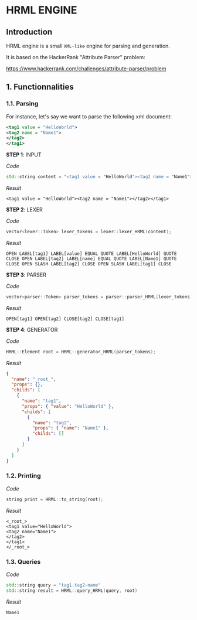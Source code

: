 # HRML ENGINE

## Introduction

HRML engine is a small `XML-like` engine for parsing and generation.

It is based on the HackerRank "Attribute Parser" problem:

<https://www.hackerrank.com/challenges/attribute-parser/problem>

## 1. Functionnalities

### 1.1. Parsing

For instance, let's say we want to parse the following xml document:

```xml
<tag1 value = "HelloWorld">
<tag2 name = "Name1">
</tag2>
</tag1>
```

**STEP 1**: INPUT

  *Code*

  ```c++
  std::string content = "<tag1 value = "HelloWorld"><tag2 name = "Name1"></tag2></tag1>"
  ```

  *Result*

  ```text
  <tag1 value = "HelloWorld"><tag2 name = "Name1"></tag2></tag1>
  ```
  
**STEP 2**: LEXER

  *Code*

  ```c++
  vector<lexer::Token> lexer_tokens = lexer::lexer_HRML(content);
  ```

  *Result*

  ```text
  OPEN LABEL[tag1] LABEL[value] EQUAL QUOTE LABEL[HelloWorld] QUOTE CLOSE OPEN LABEL[tag2] LABEL[name] EQUAL QUOTE LABEL[Name1] QUOTE CLOSE OPEN SLASH LABEL[tag2] CLOSE OPEN SLASH LABEL[tag1] CLOSE
  ```

**STEP 3**: PARSER

*Code*

  ```c++
  vector<parser::Token> parser_tokens = parser::parser_HRML(lexer_tokens);
  ```

  *Result*

  ```text
  OPEN[tag1] OPEN[tag2] CLOSE[tag2] CLOSE[tag1]
  ```

**STEP 4**: GENERATOR

  *Code*

  ```c++
  HRML::Element root = HRML::generator_HRML(parser_tokens);
  ```

  *Result*

  ```json
  { 
    "name": "_root_", 
    "props": {}, 
    "childs": [
      {
        "name": "tag1",
        "props": { "value": "HelloWorld" },
        "childs": [
          {
            "name": "tag2",
            "props": { "name": "Name1" },
            "childs": []
          }
        ]
      }
    ]
  }
  ```

### 1.2. Printing

  *Code*

  ```c++
  string print = HRML::to_string(root);
  ```

  *Result*

  ```text
  <_root_>
  <tag1 value="HelloWorld">
  <tag2 name="Name1">
  </tag2>
  </tag1>
  </_root_>
  ```

### 1.3. Queries

  *Code*

  ```c++
  std::string query = "tag1.tag2~name"
  std::string result = HRML::query_HRML(query, root)
  ```

  *Result*

  ```text
  Name1
  ```
